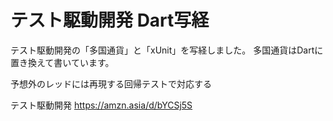 # テスト駆動開発 Dart写経

テスト駆動開発の「多国通貨」と「xUnit」を写経しました。
多国通貨はDartに置き換えて書いています。

予想外のレッドには再現する回帰テストで対応する

テスト駆動開発 https://amzn.asia/d/bYCSj5S

